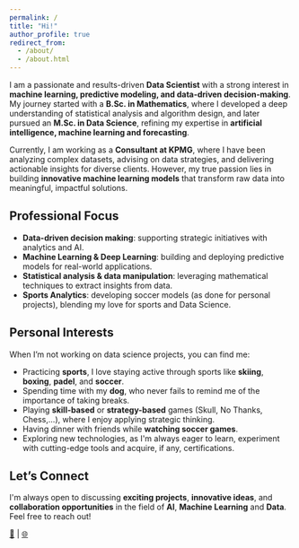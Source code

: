 ```yaml
---
permalink: /
title: "Hi!"
author_profile: true
redirect_from: 
  - /about/
  - /about.html
---
```


I am a passionate and results-driven **Data Scientist** with a strong interest in **machine learning, predictive modeling, and data-driven decision-making**. My journey started with a **B.Sc. in Mathematics**, where I developed a deep understanding of statistical analysis and algorithm design, and later pursued an **M.Sc. in Data Science**, refining my expertise in **artificial intelligence, machine learning and forecasting**. 

Currently, I am working as a **Consultant at KPMG**, where I have been analyzing complex datasets, advising on data strategies, and delivering actionable insights for diverse clients. However, my true passion lies in building **innovative machine learning models** that transform raw data into meaningful, impactful solutions.  

Professional Focus  
------
- **Data-driven decision making**: supporting strategic initiatives with analytics and AI.  
- **Machine Learning & Deep Learning**: building and deploying predictive models for real-world applications.  
- **Statistical analysis & data manipulation**: leveraging mathematical techniques to extract insights from data.  
- **Sports Analytics**: developing soccer models (as done for personal projects), blending my love for sports and Data Science.  

Personal Interests 
------
When I’m not working on data science projects, you can find me:  
- Practicing **sports**, I love staying active through sports like **skiing**, **boxing**, **padel**, and **soccer**.  
- Spending time with my **dog**, who never fails to remind me of the importance of taking breaks.  
- Playing **skill-based** or **strategy-based** games (Skull, No Thanks, Chess,...), where I enjoy applying strategic thinking.  
- Having dinner with friends while **watching soccer games**.
- Exploring new technologies, as I'm always eager to learn, experiment with cutting-edge tools and acquire, if any, certifications.  

Let’s Connect 
------
I'm always open to discussing **exciting projects**, **innovative ideas**, and **collaboration opportunities** in the field of **AI**, **Machine Learning** and **Data**. Feel free to reach out!  

[📧](adriadejuan_jobs@pm.me) | [🌐](https://www.linkedin.com/in/adriadejuan/) 
